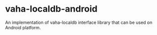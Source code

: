 # vaha-localdb-android
An implementation of vaha-localdb interface library that can be used on Android platform.
